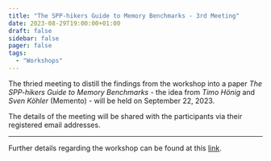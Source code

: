 ```yaml
---
title: "The SPP-hikers Guide to Memory Benchmarks - 3rd Meeting"
date: 2023-08-29T19:00:00+01:00
draft: false
sidebar: false
pager: false
tags:
  - "Workshops"
---
```


The thried meeting to distill the findings from the workshop into a paper *The SPP-hikers Guide to Memory Benchmarks* - the idea from _Timo Hönig_ and _Sven Köhler_ (Memento) - will be held on September 22, 2023.

The details of the meeting will be shared with the participants via their registered email addresses. 

---

Further details regarding the workshop can be found at this [link](/posts/mini-workshop_2023).
